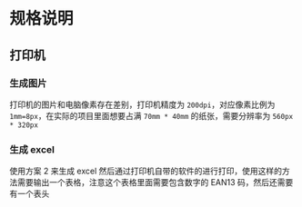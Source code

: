 # 规格说明

## 打印机

### 生成图片

打印机的图片和电脑像素存在差别，打印机精度为 `200dpi`，对应像素比例为 `1mm=8px`，在实际的项目里面想要占满 `70mm * 40mm` 的纸张，需要分辨率为 `560px * 320px`

### 生成 excel

使用方案 2 来生成 excel 然后通过打印机自带的软件的进行打印，使用这样的方法需要输出一个表格，注意这个表格里面需要包含数字的 EAN13 码，然后还需要有一个表头